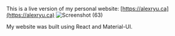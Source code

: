 This is a live version of my personal website:
[https://alexryu.ca](https://alexryu.ca)
![Screenshot (63)](https://user-images.githubusercontent.com/28266072/83982630-2ededc80-a8f6-11ea-9fde-40626beb5746.png)


My website was built using React and Material-UI.
